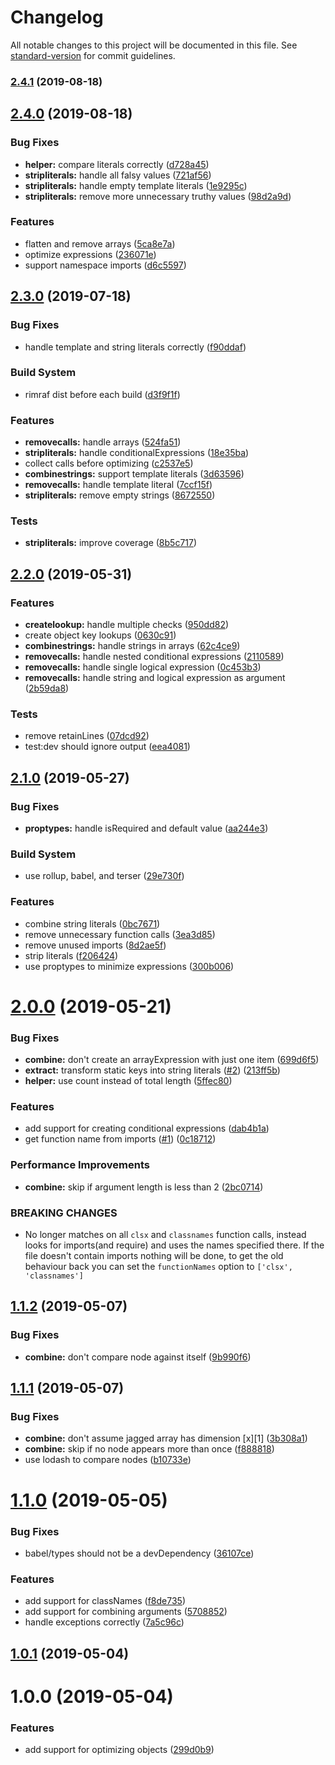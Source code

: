 # Changelog

All notable changes to this project will be documented in this file. See [standard-version](https://github.com/conventional-changelog/standard-version) for commit guidelines.

### [2.4.1](https://github.com/merceyz/babel-plugin-optimize-clsx/compare/v2.4.0...v2.4.1) (2019-08-18)

## [2.4.0](https://github.com/merceyz/babel-plugin-optimize-clsx/compare/v2.3.0...v2.4.0) (2019-08-18)

### Bug Fixes

- **helper:** compare literals correctly ([d728a45](https://github.com/merceyz/babel-plugin-optimize-clsx/commit/d728a45))
- **stripliterals:** handle all falsy values ([721af56](https://github.com/merceyz/babel-plugin-optimize-clsx/commit/721af56))
- **stripliterals:** handle empty template literals ([1e9295c](https://github.com/merceyz/babel-plugin-optimize-clsx/commit/1e9295c))
- **stripliterals:** remove more unnecessary truthy values ([98d2a9d](https://github.com/merceyz/babel-plugin-optimize-clsx/commit/98d2a9d))

### Features

- flatten and remove arrays ([5ca8e7a](https://github.com/merceyz/babel-plugin-optimize-clsx/commit/5ca8e7a))
- optimize expressions ([236071e](https://github.com/merceyz/babel-plugin-optimize-clsx/commit/236071e))
- support namespace imports ([d6c5597](https://github.com/merceyz/babel-plugin-optimize-clsx/commit/d6c5597))

## [2.3.0](https://github.com/merceyz/babel-plugin-optimize-clsx/compare/v2.2.0...v2.3.0) (2019-07-18)

### Bug Fixes

- handle template and string literals correctly ([f90ddaf](https://github.com/merceyz/babel-plugin-optimize-clsx/commit/f90ddaf))

### Build System

- rimraf dist before each build ([d3f9f1f](https://github.com/merceyz/babel-plugin-optimize-clsx/commit/d3f9f1f))

### Features

- **removecalls:** handle arrays ([524fa51](https://github.com/merceyz/babel-plugin-optimize-clsx/commit/524fa51))
- **stripliterals:** handle conditionalExpressions ([18e35ba](https://github.com/merceyz/babel-plugin-optimize-clsx/commit/18e35ba))
- collect calls before optimizing ([c2537e5](https://github.com/merceyz/babel-plugin-optimize-clsx/commit/c2537e5))
- **combinestrings:** support template literals ([3d63596](https://github.com/merceyz/babel-plugin-optimize-clsx/commit/3d63596))
- **removecalls:** handle template literal ([7ccf15f](https://github.com/merceyz/babel-plugin-optimize-clsx/commit/7ccf15f))
- **stripliterals:** remove empty strings ([8672550](https://github.com/merceyz/babel-plugin-optimize-clsx/commit/8672550))

### Tests

- **stripliterals:** improve coverage ([8b5c717](https://github.com/merceyz/babel-plugin-optimize-clsx/commit/8b5c717))

## [2.2.0](https://github.com/merceyz/babel-plugin-optimize-clsx/compare/v2.1.0...v2.2.0) (2019-05-31)

### Features

- **createlookup:** handle multiple checks ([950dd82](https://github.com/merceyz/babel-plugin-optimize-clsx/commit/950dd82))
- create object key lookups ([0630c91](https://github.com/merceyz/babel-plugin-optimize-clsx/commit/0630c91))
- **combinestrings:** handle strings in arrays ([62c4ce9](https://github.com/merceyz/babel-plugin-optimize-clsx/commit/62c4ce9))
- **removecalls:** handle nested conditional expressions ([2110589](https://github.com/merceyz/babel-plugin-optimize-clsx/commit/2110589))
- **removecalls:** handle single logical expression ([0c453b3](https://github.com/merceyz/babel-plugin-optimize-clsx/commit/0c453b3))
- **removecalls:** handle string and logical expression as argument ([2b59da8](https://github.com/merceyz/babel-plugin-optimize-clsx/commit/2b59da8))

### Tests

- remove retainLines ([07dcd92](https://github.com/merceyz/babel-plugin-optimize-clsx/commit/07dcd92))
- test:dev should ignore output ([eea4081](https://github.com/merceyz/babel-plugin-optimize-clsx/commit/eea4081))

## [2.1.0](https://github.com/merceyz/babel-plugin-optimize-clsx/compare/v2.0.0...v2.1.0) (2019-05-27)

### Bug Fixes

- **proptypes:** handle isRequired and default value ([aa244e3](https://github.com/merceyz/babel-plugin-optimize-clsx/commit/aa244e3))

### Build System

- use rollup, babel, and terser ([29e730f](https://github.com/merceyz/babel-plugin-optimize-clsx/commit/29e730f))

### Features

- combine string literals ([0bc7671](https://github.com/merceyz/babel-plugin-optimize-clsx/commit/0bc7671))
- remove unnecessary function calls ([3ea3d85](https://github.com/merceyz/babel-plugin-optimize-clsx/commit/3ea3d85))
- remove unused imports ([8d2ae5f](https://github.com/merceyz/babel-plugin-optimize-clsx/commit/8d2ae5f))
- strip literals ([f206424](https://github.com/merceyz/babel-plugin-optimize-clsx/commit/f206424))
- use proptypes to minimize expressions ([300b006](https://github.com/merceyz/babel-plugin-optimize-clsx/commit/300b006))

# [2.0.0](https://github.com/merceyz/babel-plugin-optimize-clsx/compare/v1.1.2...v2.0.0) (2019-05-21)

### Bug Fixes

- **combine:** don't create an arrayExpression with just one item ([699d6f5](https://github.com/merceyz/babel-plugin-optimize-clsx/commit/699d6f5))
- **extract:** transform static keys into string literals ([#2](https://github.com/merceyz/babel-plugin-optimize-clsx/issues/2)) ([213ff5b](https://github.com/merceyz/babel-plugin-optimize-clsx/commit/213ff5b))
- **helper:** use count instead of total length ([5ffec80](https://github.com/merceyz/babel-plugin-optimize-clsx/commit/5ffec80))

### Features

- add support for creating conditional expressions ([dab4b1a](https://github.com/merceyz/babel-plugin-optimize-clsx/commit/dab4b1a))
- get function name from imports ([#1](https://github.com/merceyz/babel-plugin-optimize-clsx/issues/1)) ([0c18712](https://github.com/merceyz/babel-plugin-optimize-clsx/commit/0c18712))

### Performance Improvements

- **combine:** skip if argument length is less than 2 ([2bc0714](https://github.com/merceyz/babel-plugin-optimize-clsx/commit/2bc0714))

### BREAKING CHANGES

- No longer matches on all `clsx` and `classnames` function calls, instead looks for imports(and require) and uses the names specified there. If the file doesn't contain imports nothing will be done, to get the old behaviour back you can set the `functionNames` option to `['clsx', 'classnames']`

## [1.1.2](https://github.com/merceyz/babel-plugin-optimize-clsx/compare/v1.1.1...v1.1.2) (2019-05-07)

### Bug Fixes

- **combine:** don't compare node against itself ([9b990f6](https://github.com/merceyz/babel-plugin-optimize-clsx/commit/9b990f6))

## [1.1.1](https://github.com/merceyz/babel-plugin-optimize-clsx/compare/v1.1.0...v1.1.1) (2019-05-07)

### Bug Fixes

- **combine:** don't assume jagged array has dimension [x][1] ([3b308a1](https://github.com/merceyz/babel-plugin-optimize-clsx/commit/3b308a1))
- **combine:** skip if no node appears more than once ([f888818](https://github.com/merceyz/babel-plugin-optimize-clsx/commit/f888818))
- use lodash to compare nodes ([b10733e](https://github.com/merceyz/babel-plugin-optimize-clsx/commit/b10733e))

# [1.1.0](https://github.com/merceyz/babel-plugin-optimize-clsx/compare/v1.0.1...v1.1.0) (2019-05-05)

### Bug Fixes

- babel/types should not be a devDependency ([36107ce](https://github.com/merceyz/babel-plugin-optimize-clsx/commit/36107ce))

### Features

- add support for classNames ([f8de735](https://github.com/merceyz/babel-plugin-optimize-clsx/commit/f8de735))
- add support for combining arguments ([5708852](https://github.com/merceyz/babel-plugin-optimize-clsx/commit/5708852))
- handle exceptions correctly ([7a5c96c](https://github.com/merceyz/babel-plugin-optimize-clsx/commit/7a5c96c))

## [1.0.1](https://github.com/merceyz/babel-plugin-optimize-clsx/compare/v1.0.0...v1.0.1) (2019-05-04)

# 1.0.0 (2019-05-04)

### Features

- add support for optimizing objects ([299d0b9](https://github.com/merceyz/babel-plugin-optimize-clsx/commit/299d0b9))
